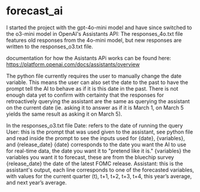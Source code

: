 # forecast_ai

I started the project with the gpt-4o-mini model and have since switched to the o3-mini model in OpenAI's Assistants API:
The responses_4o.txt file features old responses from the 4o-mini model, but new responses are written to the responses_o3.txt file.

documentation for how the Asistants APi works can be found here: https://platform.openai.com/docs/assistants/overview

The python file currently requires the user to manually change the date variable. This means the user can also set the date to the past to have the prompt tell the AI to behave as if it is this date in the past. There is not enough data yet to confirm with certainty that the responses for retroactively querying the assistant are the same as querying the assistant on the current date (ie. asking it to answer as if it is March 1, on March 5 yields the same result as asking it on March 5).

In the responses_o3.txt file
  Date: refers to the date of running the query
  User: this is the prompt that was used given to the assistant, see python file and read inside the prompt to see the inputs used for {date}, {variables}, and {release_date}
      {date} corresponds to the date you want the AI to use for real-time data, the date you want it to         "pretend like it is."
      {variables} the variables you want it to forecast, these are from the bluechip survey
      {release_date} the date of the latest FOMC release.
  Assistant: this is the assistant's output, each line corresponds to one of the forecasted variables, with values for the current quarter (t), t+1, t+2, t+3, t+4, this year’s average, and next year’s average.

  
